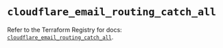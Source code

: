 # `cloudflare_email_routing_catch_all`

Refer to the Terraform Registry for docs: [`cloudflare_email_routing_catch_all`](https://registry.terraform.io/providers/cloudflare/cloudflare/5.2.0/docs/resources/email_routing_catch_all).
